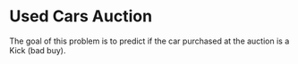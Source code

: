 # Used Cars Auction
The goal of this problem is to predict if the car purchased at the auction is a Kick (bad buy).
